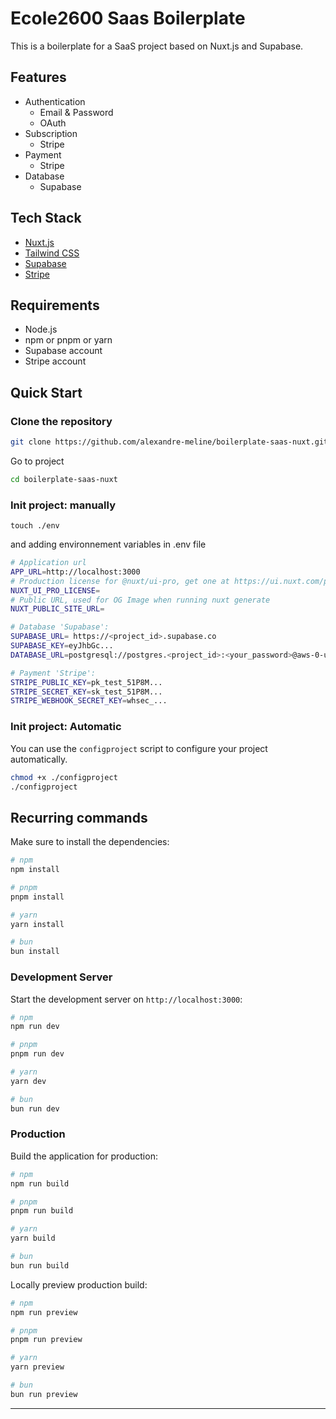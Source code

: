 # Ecole2600 Saas Boilerplate

This is a boilerplate for a SaaS project based on Nuxt.js and Supabase.

## Features

- Authentication
  - Email & Password
  - OAuth
- Subscription
  - Stripe
- Payment
  - Stripe
- Database
  - Supabase

## Tech Stack

- [Nuxt.js](https://nuxtjs.org)
- [Tailwind CSS](https://tailwindcss.com)
- [Supabase](https://supabase.io)
- [Stripe](https://stripe.com)

## Requirements

- Node.js
- npm or pnpm or yarn
- Supabase account
- Stripe account

## Quick Start

### Clone the repository

```bash
git clone https://github.com/alexandre-meline/boilerplate-saas-nuxt.git
```

Go to project

```bash
cd boilerplate-saas-nuxt
```

### Init project: manually

```bash[Terminal]
touch ./env
```

and adding environnement variables in .env file

```bash
# Application url
APP_URL=http://localhost:3000
# Production license for @nuxt/ui-pro, get one at https://ui.nuxt.com/pro/purchase
NUXT_UI_PRO_LICENSE=
# Public URL, used for OG Image when running nuxt generate
NUXT_PUBLIC_SITE_URL=

# Database 'Supabase':
SUPABASE_URL= https://<project_id>.supabase.co
SUPABASE_KEY=eyJhbGc...
DATABASE_URL=postgresql://postgres.<project_id>:<your_password>@aws-0-us-east-1.pooler.supabase.com:5432/postgres

# Payment 'Stripe':
STRIPE_PUBLIC_KEY=pk_test_51P8M...
STRIPE_SECRET_KEY=sk_test_51P8M...
STRIPE_WEBHOOK_SECRET_KEY=whsec_...
```

### Init project: Automatic

You can use the `configproject` script to configure your project automatically.

```bash
chmod +x ./configproject
./configproject
```

## Recurring commands

Make sure to install the dependencies:

```bash
# npm
npm install

# pnpm
pnpm install

# yarn
yarn install

# bun
bun install
```

### Development Server

Start the development server on `http://localhost:3000`:

```bash
# npm
npm run dev

# pnpm
pnpm run dev

# yarn
yarn dev

# bun
bun run dev
```

### Production

Build the application for production:

```bash
# npm
npm run build

# pnpm
pnpm run build

# yarn
yarn build

# bun
bun run build
```

Locally preview production build:

```bash
# npm
npm run preview

# pnpm
pnpm run preview

# yarn
yarn preview

# bun
bun run preview
```

-----
